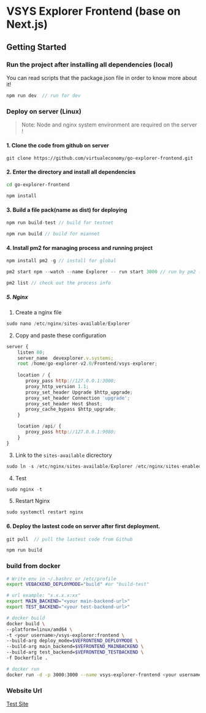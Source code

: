 # VSYS Explorer Frontend (base on Next.js)

## Getting Started

### Run the project after installing all dependencies (local)

You can read scripts that the package.json file in order to know more about it!

```js
npm run dev  // run for dev
```

### Deploy on server (Linux)
> Note: Node and nginx system environment are required on the server !

#### 1. Clone the code from github on server

`git clone https://github.com/virtualeconomy/go-explorer-frontend.git`

#### 2. Enter the directory and install all dependencies

```bash
cd go-explorer-frontend

npm install
```

#### 3. Build a file pack(name as dist) for deploying

```js
npm run build-test // build for testnet

npm run build // build for miannet
```
#### 4. Install pm2 for managing process and running project

```js
npm install pm2 -g // install for global

pm2 start npm --watch --name Explorer -- run start 3000 // run by pm2 (default port is 3000)

pm2 list // check out the process info 
```

##### 5. Nginx

1) Create a nginx file
```js
sudo nano /etc/nginx/sites-available/Explorer
```

2) Copy and paste these configuration 

```js
server {
    listen 80;
    server_name  devexplorer.v.systems;
    root /home/go-explorer-v2.0/Frontend/vsys-explorer;
   
    location / {
       proxy_pass http://127.0.0.1:3000;
       proxy_http_version 1.1;
       proxy_set_header Upgrade $http_upgrade;
       proxy_set_header Connection 'upgrade';
       proxy_set_header Host $host;
       proxy_cache_bypass $http_upgrade;
    }

    location /api/ {
       proxy_pass http://127.0.0.1:9080;
    }
}
```

3) Link to the `sites-available` dicrectory

```js
sudo ln -s /etc/nginx/sites-available/Explorer /etc/nginx/sites-enabled
```
4) Test 

```js
sudo nginx -t
```

5) Restart Nginx

```js 
sudo systemctl restart nginx
```

#### 6. Deploy the lastest code on server after first deployment. 

```js
git pull  // pull the lastest code from Github

npm run build 
```

### build from docker
```bash
# Write env in ~/.bashrc or /etc/profile
export VEBACKEND_DEPLOYMODE="build" #or "build-test"

# url example: "x.x.x.x:xx"
export MAIN_BACKEND="<your main-backend-url>"
export TEST_BACKEND="<your test-backend-url>"

# docker build
docker build \
--platform=linux/amd64 \
-t <your username>/vsys-explorer:frontend \
--build-arg deploy_mode=$VEFRONTEND_DEPLOYMODE \
--build-arg main_backend=$VEFRONTEND_MAINBACKEND \
--build-arg test_backend=$VEFRONTEND_TESTBACKEND \
-f Dockerfile .

# docker run
docker run -d -p 3000:3000 --name vsys-explorer-frontend <your username>/vsys-explorer:frontend
```

### Website Url

[Test Site](http://devexplorer.v.systems)
